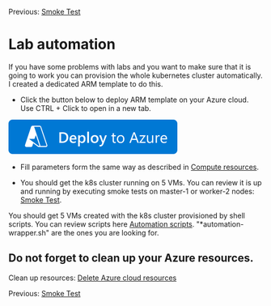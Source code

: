 Previous: [Smoke Test](15-smoke-test.md)

# Lab automation

If you have some problems with labs and you want to make sure that it is going to work you can provision the whole kubernetes cluster automatically. I created a dedicated ARM template to do this.

- Click the button below to deploy ARM template on your Azure cloud. Use CTRL + Click to open in a new tab.

[![Deploy To Azure](../docs/images/deploy-to-azure.svg?sanitize=true)](https://portal.azure.com/#create/Microsoft.Template/uri/https%3A%2F%2Fraw.githubusercontent.com%2FMarcin-Blazowski%2Fk8s-hardway-azure%2Fmain%2Fazure%2Fazuredeploy-k8s-hardway-automation.json)

- Fill parameters form the same way as described in [Compute resources](02-compute-resources.md).

- You should get the k8s cluster running on 5 VMs. You can review it is up and running by executing smoke tests on master-1 or worker-2 nodes: [Smoke Test](15-smoke-test.md).

You should get 5 VMs created with the k8s cluster provisioned by shell scripts. You can review scripts here [Automation scripts](../azure/ubuntu/azure/). "*automation-wrapper.sh" are the ones you are looking for.

## Do not forget to clean up your Azure resources.
Clean up resources: [Delete Azure cloud resources](../docs/clean-up.md)

Previous: [Smoke Test](15-smoke-test.md)